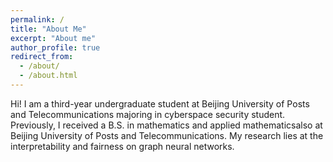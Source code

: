 ```yaml
---
permalink: /
title: "About Me"
excerpt: "About me"
author_profile: true
redirect_from: 
  - /about/
  - /about.html
---
```


<!--Hi! I am a third-year undergraduate student at Stanford University majoring in math and completing a coterminal master’s program in computer science. I will be a first-year computer science PhD student at Stanford University this fall, affiliated with the [Stanford Artificial Intelligence Laboratory (SAIL)](https://ai.stanford.edu/). I am excited by problems at the intersection of robot learning, reinforcement learning, and robustness. My research aims to develop scalable methods to build broadly intelligent robotic agents that require minimal human supervision. I will be supported by an NSF Graduate Research Fellowship starting this fall.  -->
<!---->
<!--I am fortunate to work with Prof. [Chelsea Finn](https://ai.stanford.edu/~cbfinn/) and mentor [Suraj Nair](https://cs.stanford.edu/~surajn/). Before starting my PhD, I will be interning at [Google Brain](https://research.google/teams/brain/) this summer with [Pete Florence](http://www.peteflorence.com/). I am originally from Boulder, Colorado, and outside of research, I enjoy spending time outdoors, playing tennis, card games, and learning to play the guitar. at the intersection of reinforcement learning and robustness -->
<!---->
<!--Feel free to contact me at asc8 (at) stanford (dot) edu!-->

Hi! I am a third-year undergraduate student at Beijing University of Posts and Telecommunications  majoring in cyberspace security student. Previously, I received a B.S. in mathematics and applied mathematicsalso at Beijing University of Posts and Telecommunications. My research lies at the interpretability and fairness on graph neural networks. 



